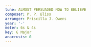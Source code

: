 ```yaml
---
tune: ALMOST PERSUADED NOW TO BELIEVE
composer: P. P. Bliss
arranger: Priscilla J. Owens
year: '-'
meter: 6s & 4s
key: G Major
anacrusis: 0
---
```

